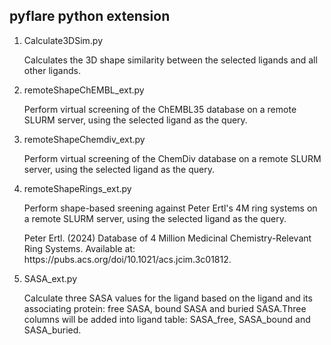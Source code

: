 <h2>pyflare python extension</h2>
<ol>
   <li>Calculate3DSim.py</li>
   <p>Calculates the 3D shape similarity between the selected ligands and all other ligands.</p>
   <li>remoteShapeChEMBL_ext.py</li>
   <p>Perform virtual screening of the ChEMBL35 database on a remote SLURM server, using the selected ligand as the query.</p>
   <li>remoteShapeChemdiv_ext.py</li>
   <p>Perform virtual screening of the ChemDiv database on a remote SLURM server, using the selected ligand as the query.</p>
   <li>remoteShapeRings_ext.py</li>
   <p>Perform shape-based sreening against Peter Ertl's 4M ring systems on a remote SLURM server, using the selected ligand as the query.</p>
   <p>Peter Ertl. (2024) Database of 4 Million Medicinal Chemistry-Relevant Ring Systems. Available at: https://pubs.acs.org/doi/10.1021/acs.jcim.3c01812. </p>
   <li>SASA_ext.py</li>
   <p>Calculate three SASA values for the ligand based on the ligand and its associating protein: free SASA, bound SASA and buried SASA.Three columns will be added into ligand table: SASA_free, SASA_bound and SASA_buried.</p>  
</ol>
